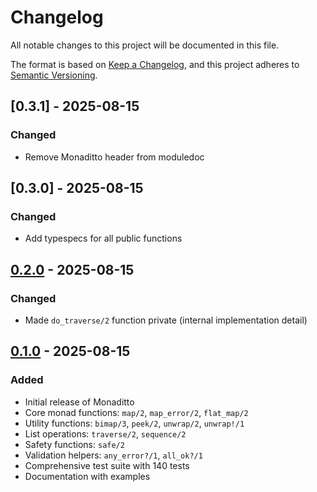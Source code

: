 # Changelog

All notable changes to this project will be documented in this file.

The format is based on [Keep a Changelog](https://keepachangelog.com/en/1.0.0/),
and this project adheres to [Semantic Versioning](https://semver.org/spec/v2.0.0.html).

## [0.3.1] - 2025-08-15

### Changed
- Remove Monaditto header from moduledoc

## [0.3.0] - 2025-08-15

### Changed
- Add typespecs for all public functions

## [0.2.0] - 2025-08-15

### Changed
- Made `do_traverse/2` function private (internal implementation detail)

## [0.1.0] - 2025-08-15

### Added
- Initial release of Monaditto
- Core monad functions: `map/2`, `map_error/2`, `flat_map/2`
- Utility functions: `bimap/3`, `peek/2`, `unwrap/2`, `unwrap!/1`
- List operations: `traverse/2`, `sequence/2`
- Safety functions: `safe/2`
- Validation helpers: `any_error?/1`, `all_ok?/1`
- Comprehensive test suite with 140 tests
- Documentation with examples

[0.2.0]: https://github.com/bardoor/monaditto/releases/tag/v0.2.0
[0.1.0]: https://github.com/bardoor/monaditto/releases/tag/v0.1.0
